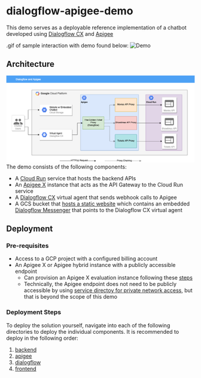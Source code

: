 # dialogflow-apigee-demo
This demo serves as a deployable reference implementation of a chatbot developed using [Dialogflow CX](https://cloud.google.com/dialogflow/cx/docs/basics) and [Apigee](https://cloud.google.com/apigee/docs/api-platform/get-started/what-apigee)

.gif of sample interaction with demo found below:
![Demo](../assets/va_benefits.jpg)

## Architecture
![Demo Architecture](/assets/architecture.png)
The demo consists of the following components:
* A [Cloud Run](https://cloud.google.com/run) service that hosts the backend APIs
* An [Apigee X](https://cloud.google.com/apigee/docs/api-platform/get-started/what-apigee) instance that acts as the API Gateway to the Cloud Run service
* A [Dialogflow CX](https://cloud.google.com/dialogflow/cx/docs/basics) virtual agent that sends webhook calls to Apigee
* A GCS bucket that [hosts a static website](https://cloud.google.com/storage/docs/hosting-static-website) which contains an embedded [Dialogflow Messenger](https://cloud.google.com/dialogflow/cx/docs/concept/integration/dialogflow-messenger) that points to the Dialogflow CX virtual agent

## Deployment
### Pre-requisites
* Access to a GCP project with a configured billing account
* An Apigee X or Apigee hybrid instance with a publicly accessible endpoint
  * Can provision an Apigee X evaluation instance following these [steps](https://cloud.google.com/apigee/docs/api-platform/get-started/eval-orgs)
  * Technically, the Apigee endpoint does not need to be publicly accessible by using [service directoy for private network access](https://cloud.google.com/dialogflow/cx/docs/concept/webhook#sd), but that is beyond the scope of this demo

### Deployment Steps
To deploy the solution yourself, navigate into each of the following directories to deploy the individual components. It is recommended to deploy in the following order:
1. [backend](./backend)
2. [apigee](./apigee)
3. [dialogflow](./dialogflow)
4. [frontend](./frontend)
